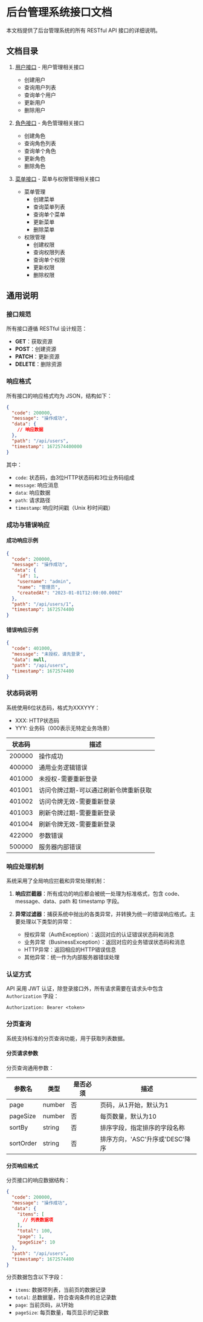 # 后台管理系统接口文档

本文档提供了后台管理系统的所有 RESTful API 接口的详细说明。

## 文档目录

1. [用户接口](./用户接口.md) - 用户管理相关接口

   - 创建用户
   - 查询用户列表
   - 查询单个用户
   - 更新用户
   - 删除用户

2. [角色接口](./角色接口.md) - 角色管理相关接口

   - 创建角色
   - 查询角色列表
   - 查询单个角色
   - 更新角色
   - 删除角色

3. [菜单接口](./菜单接口.md) - 菜单与权限管理相关接口
   - 菜单管理
     - 创建菜单
     - 查询菜单列表
     - 查询单个菜单
     - 更新菜单
     - 删除菜单
   - 权限管理
     - 创建权限
     - 查询权限列表
     - 查询单个权限
     - 更新权限
     - 删除权限

## 通用说明

### 接口规范

所有接口遵循 RESTful 设计规范：

- **GET**：获取资源
- **POST**：创建资源
- **PATCH**：更新资源
- **DELETE**：删除资源

### 响应格式

所有接口的响应格式均为 JSON，结构如下：

```json
{
  "code": 200000,
  "message": "操作成功",
  "data": {
    // 响应数据
  },
  "path": "/api/users",
  "timestamp": 1672574400000
}
```

其中：
- `code`: 状态码，由3位HTTP状态码和3位业务码组成
- `message`: 响应消息
- `data`: 响应数据
- `path`: 请求路径
- `timestamp`: 响应时间戳（Unix 秒时间戳）

### 成功与错误响应

#### 成功响应示例

```json
{
  "code": 200000,
  "message": "操作成功",
  "data": {
    "id": 1,
    "username": "admin",
    "name": "管理员",
    "createdAt": "2023-01-01T12:00:00.000Z"
  },
  "path": "/api/users/1",
  "timestamp": 1672574400
}
```

#### 错误响应示例

```json
{
  "code": 401000,
  "message": "未授权，请先登录",
  "data": null,
  "path": "/api/users",
  "timestamp": 1672574400
}
```

### 状态码说明

系统使用6位状态码，格式为XXXYYY：
- XXX: HTTP状态码
- YYY: 业务码（000表示无特定业务场景）

| 状态码 | 描述 |
| ------ | -------------- |
| 200000 | 操作成功 |
| 400000 | 通用业务逻辑错误 |
| 401000 | 未授权-需要重新登录 |
| 401001 | 访问令牌过期-可以通过刷新令牌重新获取 |
| 401002 | 访问令牌无效-需要重新登录 |
| 401003 | 刷新令牌过期-需要重新登录 |
| 401004 | 刷新令牌无效-需要重新登录 |
| 422000 | 参数错误 |
| 500000 | 服务器内部错误 |

### 响应处理机制

系统采用了全局响应拦截和异常处理机制：

1. **响应拦截器**：所有成功的响应都会被统一处理为标准格式，包含 code、message、data、path 和 timestamp 字段。
   
2. **异常过滤器**：捕获系统中抛出的各类异常，并转换为统一的错误响应格式。主要处理以下类型的异常：
   - 授权异常（AuthException）：返回对应的认证错误状态码和消息
   - 业务异常（BusinessException）：返回对应的业务错误状态码和消息
   - HTTP异常：返回相应的HTTP错误信息
   - 其他异常：统一作为内部服务器错误处理

### 认证方式

API 采用 JWT 认证，除登录接口外，所有请求需要在请求头中包含 `Authorization` 字段：

```
Authorization: Bearer <token>
```

### 分页查询

系统支持标准的分页查询功能，用于获取列表数据。

#### 分页请求参数

分页查询通用参数：

| 参数名    | 类型   | 是否必须 | 描述                        |
| --------- | ------ | -------- | --------------------------- |
| page      | number | 否       | 页码，从1开始，默认为1      |
| pageSize  | number | 否       | 每页数量，默认为10          |
| sortBy    | string | 否       | 排序字段，指定排序的字段名称 |
| sortOrder | string | 否       | 排序方向，'ASC'升序或'DESC'降序 |

#### 分页响应格式

分页接口的响应数据结构：

```json
{
  "code": 200000,
  "message": "操作成功",
  "data": {
    "items": [
      // 列表数据项
    ],
    "total": 100,
    "page": 1,
    "pageSize": 10
  },
  "path": "/api/users",
  "timestamp": 1672574400
}
```

分页数据包含以下字段：
- `items`: 数据项列表，当前页的数据记录
- `total`: 总数据量，符合查询条件的总记录数
- `page`: 当前页码，从1开始
- `pageSize`: 每页数量，每页显示的记录数
